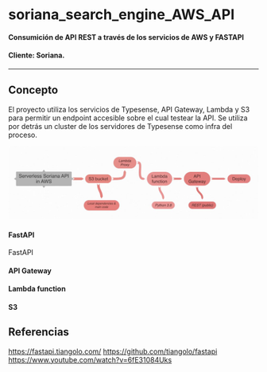 # soriana_search_engine_AWS_API
#### Consumición de API REST a través de los servicios de AWS y FASTAPI
#### Cliente: Soriana.
---
## Concepto
El proyecto utiliza los servicios de Typesense, API Gateway, Lambda y S3 para permitir un endpoint accesible sobre el cual testear la API.
Se utiliza por detrás un cluster de los servidores de Typesense como infra del proceso.

![Workflow](https://github.com/JuanMartinElorriaga/soriana_search_engine_AWS_API/blob/master/search_engine/references/serverless_soriana)

#### FastAPI
FastAPI

#### API Gateway

#### Lambda function

#### S3



## Referencias
https://fastapi.tiangolo.com/
https://github.com/tiangolo/fastapi
https://www.youtube.com/watch?v=6fE31084Uks
